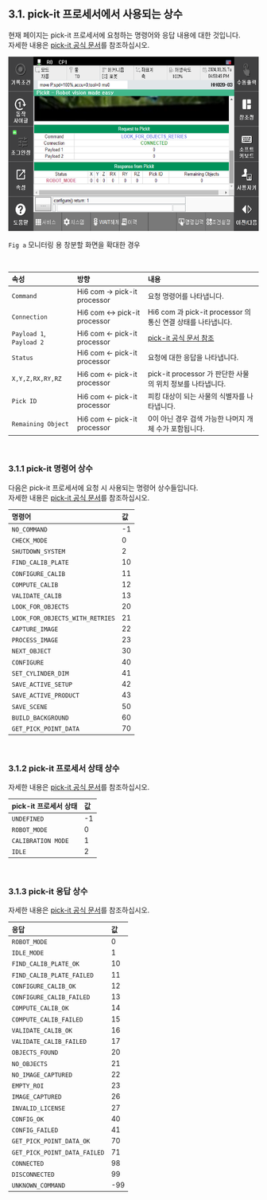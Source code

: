 ﻿## 3.1. pick-it 프로세서에서 사용되는 상수

현재 페이지는 pick-it 프로세서에 요청하는 명령어와 응답 내용에 대한 것입니다.  
자세한 내용은 [pick-it 공식 문서](https://docs.pickit3d.com/en/latest/robots/robot-brands/socket_communication.html#pickit-socket-interface)를 참조하십시오.  

<img src="../../_assets/02_expanded.png" height=350hv> 

`Fig a` 모니터링 용 창분할 화면을 확대한 경우

<br>

|속성|방향|내용|
|:---|:---|:---|
|`Command`|Hi6 com &rightarrow; pick-it processor|요청 명령어를 나타냅니다. |
|`Connection`|Hi6 com &leftrightarrow; pick-it processor|Hi6 com 과 pick-it processor 의 통신 연결 상태를 나타냅니다. |
|`Payload 1`, `Payload 2`|Hi6 com &leftarrow; pick-it processor| [pick-it 공식 문서 참조](https://docs.pickit3d.com/en/latest/robots/robot-brands/socket_communication.html#response-message) |
|`Status`|Hi6 com &leftarrow; pick-it processor| 요청에 대한 응답을 나타냅니다. |
|`X,Y,Z,RX,RY,RZ`|Hi6 com &leftarrow; pick-it processor| pick-it processor 가 판단한 사물의 위치 정보를 나타냅니다. |
|`Pick ID`|Hi6 com &leftarrow; pick-it processor| 피킹 대상이 되는 사물의 식별자를 나타냅니다. |  
|`Remaining Object`|Hi6 com &leftarrow; pick-it processor| 0이 아닌 경우 검색 가능한 나머지 개체 수가 포함됩니다. |  
  
<br>

### 3.1.1 pick-it 명령어 상수

다음은 pick-it 프로세서에 요청 시 사용되는 명령어 상수들입니다.  
자세한 내용은 [pick-it 공식 문서](https://docs.pickit3d.com/en/latest/robots/robot-brands/socket_communication.html#response-status)를 참조하십시오. 

|명령어|값|
|:---|:---|
|`NO_COMMAND`|-1|
|`CHECK_MODE`|0|
|`SHUTDOWN_SYSTEM`|2|
|`FIND_CALIB_PLATE`|10|
|`CONFIGURE_CALIB`|11|
|`COMPUTE_CALIB`|12|
|`VALIDATE_CALIB`|13|
|`LOOK_FOR_OBJECTS`|20|
|`LOOK_FOR_OBJECTS_WITH_RETRIES`|21|
|`CAPTURE_IMAGE`|22|
|`PROCESS_IMAGE`|23|
|`NEXT_OBJECT`|30|
|`CONFIGURE`|40|
|`SET_CYLINDER_DIM`|41|
|`SAVE_ACTIVE_SETUP`|42|
|`SAVE_ACTIVE_PRODUCT`|43|
|`SAVE_SCENE`|50|
|`BUILD_BACKGROUND`|60|
|`GET_PICK_POINT_DATA`|70|

<br>

### 3.1.2 pick-it 프로세서 상태 상수

자세한 내용은 [pick-it 공식 문서](https://docs.pickit3d.com/en/latest/robots/robot-brands/socket_communication.html#response-status)를 참조하십시오. 

|pick-it 프로세서 상태|값|
|:---|:---|
|`UNDEFINED`| -1|
|`ROBOT_MODE`|0|
|`CALIBRATION MODE`|1|
|`IDLE`|2|

<br>

### 3.1.3 pick-it 응답 상수

자세한 내용은 [pick-it 공식 문서](https://docs.pickit3d.com/en/latest/robots/robot-brands/socket_communication.html#response-status)를 참조하십시오. 

|응답|값|
|:---|:---|
|`ROBOT_MODE`                 |  0|
|`IDLE_MODE`                  |  1|
|`FIND_CALIB_PLATE_OK`        | 10|
|`FIND_CALIB_PLATE_FAILED`    | 11|
|`CONFIGURE_CALIB_OK`         | 12|
|`CONFIGURE_CALIB_FAILED`     | 13|
|`COMPUTE_CALIB_OK`           | 14|
|`COMPUTE_CALIB_FAILED`       | 15|
|`VALIDATE_CALIB_OK`          | 16|
|`VALIDATE_CALIB_FAILED`      | 17|
|`OBJECTS_FOUND`              | 20|
|`NO_OBJECTS`                 | 21|
|`NO_IMAGE_CAPTURED`          | 22|
|`EMPTY_ROI`                  | 23|
|`IMAGE_CAPTURED`             | 26|
|`INVALID_LICENSE`            | 27|
|`CONFIG_OK`                  | 40|
|`CONFIG_FAILED`              | 41|
|`GET_PICK_POINT_DATA_OK`     | 70|
|`GET_PICK_POINT_DATA_FAILED` | 71|
|`CONNECTED`                  | 98|
|`DISCONNECTED`               | 99|
|`UNKNOWN_COMMAND`            |-99|